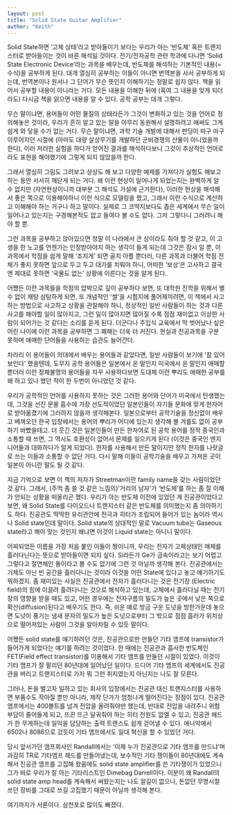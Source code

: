 ```yaml
---
layout: post
title: "Solid State Guitar Amplifier"
author: "Keith"
---
```


Solid State하면 ‘고체 상태’라고 받아들이기 보다는 우리가 아는 ‘반도체’ 혹은 트랜지스터로 받아들이는 것이 바른 해석일 것이다. 전기/전자공학 관련 학과에 다니면 ‘Solid State Electronic Device’라는 과목을 배우는데, 반도체를 해석하는 기본적인 내용(=수식)을 공부하게 된다. 대개 열심히 공부하는 이들이 아니면 번역본을 사서 공부하게 되는데, 번역본이나 원서나 그 단어가 무슨 뜻인지 이해하기는 정말로 쉽지 않다. 책을 읽어서 공부할 내용이 아니라는 거다. 모든 내용을 이해한 뒤에 (혹여 그 내용을 잊게 되더라도) 다시금 책을 읽으면 내용을 알 수 있다. 공학 공부는 대개 그렇다.


무슨 말이냐면, 용어들이 어떤 물질의 상태라든가 그것이 변화하고 있는 것을 언어로 정의해놓은 것이라, 우리가 흔히 알고 있는 말을 아무리 동원해서 설명하려고 애써도 그게 쉽게 와 닿을 수가 없는 거다. 무슨 말이냐면, 과학 기술 개발에 대해서 펀딩이 마구 마구 이루어지던 시절에 (아마도 대량 살상무기를 개발하던 군비경쟁의 산물이 아니었을까 한다), 이러 저러한 실험을 하다가 얻어진 결과를 해석하다보니 그것이 추상적인 언어로라도 표현을 해야했기에 그렇게 되지 않았을까 한다.


그래서 열심히 그림도 그려보고 상상도 해 보고 다양한 예제를 가져다가 실험도 해보고 하는 동안 서서히 깨닫게 되는 거다. 왜 이런 현상이 일어나게 되었는지는 완벽하게 알 수 없지만 (자연현상이니까 대부분 그 해석도 가설에 근거한다), 이러한 현상을 해석해서 좋은 쪽으로 이용해야하니 이런 식으로 모델링을 했고, 그래서 이런 수식으로 계산하고 이해해야 하는 거구나 하고 말이다. 실제로 그 코딱지보다도 좁은 세계에서 무슨 일이 일어나고 있는지는 구경해본적도 없고 들여다 볼 수도 없다. 그저 그렇다니 그러려니 해야 할 뿐. 


그런 과목을 공부하고 앉아있으면 정말 이 나라에서 큰 상이라도 줘야 할 것 같고, 이 고생을 한 노고를 언젠가는 인정받아야지 하는 생각이 들게 되는데 그것은 잠시 일 뿐, 이 과목에서 학점을 쉽게 말해 ‘조지게’ 되면 골치 아플 뿐더러, 다른 과목과 더불어 학점 전체가 좋지 못하면 앞으로 두고 두고 대가를 치뤄야 하니, 어떠한 ‘보상’은 고사하고 결국엔 제대로 못하면 ‘국물도 없는’ 상황에 이른다는 것을 알게 된다.


어쨌든 이런 과목들을 학점의 압박으로 깊이 공부하다 보면, 또 대학원 진학을 위해서 별 수 없이 재탕 삼탕하게 되면, 또 개념적인 '썰'을 시험지에 풀어제끼려면, 이 책에서 사고하는 방법으로 사고하고 상황을 관찰해야 하니, 정상적인 일반 사람들이 하는 것과 다른 사고를 해야할 일이 많아지고, 그런 일이 많아지면 많아질 수록 점점 재미없고 이상한 사람이 되어가는 것 같다는 소리를 듣게 된다. 더군다나 주입식 교육에서 막 벗어났나 싶은 어린 나이에 이런 과목을 공부하면 그 폐해는 더욱 더 커진다. 현실과 전공과목을 구분 못하며 애매한 단어들을 사용하는 습관도 늘어간다. 


차라리 이 용어들이 의대에서 배우는 용어들과 같았다면, 일반 사람들이 보기에 '참 있어보인다' 했을텐데, 도무지 공학 용어들은 일본에서 온 말인지 미국에서 온 말인지 애매할 뿐더러 이런 정체불명의 용어들을 자꾸 사용하다보면 도대체 이런 뿌리도 애매한 공부를 왜 하고 있나 했던 적이 한 두번이 아니었던 것 같다. 


우리가 공학적인 언어를 사용하지 못하는 것은 그러한 용어와 단어가 미국에서 탄생했는데, 그것을 선진 문물 흡수에 가장 선도적이었던 일본인들이 자기들 문화에 맞게 한자어로 받아옮겼기에 그러하지 않을까 생각해본다. 일본으로부터 공학기술을 정신없이 배우고 베껴오던 한국 입장에서는 용어의 뿌리가 어디에 있는지 생각해 볼 겨를도 없이 공부하기 바빴을테고. 더 웃긴 것은 일본인들이 만든 한자어로 된 공학 용어를 정작 중국인과 소통할 때 쓰면, 그 역시도 호환성이 없어서 문제를 일으키게 된다 (이것은 중국인 엔지니어들과 대화하다가 알게 되었다). 한자를 사용해서 만든 말이지만 정작 한자를 나랏글로 쓰는 이들과 소통할 수 없단 거다. 다시 말해 이들이 공학기술을 배우고 가져온 곳이 일본이 아니란 말도 될 것 같다. 


지금 기억으로 보면 이 책의 저자가 Streetman이란 family name을 갖는 사람이었던 것 같다. 그래서, (주먹 좀 쓸 것 같은 느낌의)'거리의 남자'가 ‘반도체’를 하는 좀 잘 이해가 안되는 상황을 떠올리곤 했다. 우리가 아는 반도체 이전에 있었던 게 진공관이었다고 보면, 왜 Solid State를 다이오드나 트랜지스터 같은 반도체를 의미했는지 좀 의아하기도 하다. 진공관도 딱딱한 유리관안에 전극과 히터가 조립되어 들어가 있는 놈이라 역시나 Solid state인데 말이다. Solid state의 상대적인 말로 Vacuum tube는 Gaseous state라고 해야 맞는 것인지 왜냐면 이것이 Liquid state는 아니니 말이다. 


어찌되었든 이름을 가장 처음 붙인 이들이 짱이니까, 우리는 전자가 고체상태인 매체를 흘러다닌다는 뜻으로 받아들이면 되지 싶다. Si라든가 Ge가 금속이라고는 보기 어렵고 그렇다고 절연체인 돌이라고 볼 수도 없기에 그런 것 아닐까 생각해 본다. 진공관에서는 기체도 아닌 빈 공간을 흘러다니는 것이라 이것을 어떤 State에 있다고 놓고 얘기하기도 뭐하겠지. 좀 재미있는 사실은 진공관에서 전자가 흘러다니는 것은 전기장 (Electric field)의 힘에 이끌려 흘려다니는 것으로 해석하고 있는데, 고체에서 흘러다닐 때는 전기장의 영향을 받을 때도 있고, 어떤 경우에는 전자구름의 밀도가 높은 곳에서 낮은 쪽으로 확산(diffusion)된다고 배우기도 한다. 즉, 쉬운 예로 방금 구운 도넛을 방한가운데 놓으면 도넛이 풍기는 냄새 분자의 밀도가 높은 도넛으로부터 그 밖으로 점점 흘러가 위치상으로 떨어져있는 사람이 그것을 알아차릴 수 있듯 말이다. 


어쨌든 solid state를 얘기하려던 것은, 진공관으로만 만들던 기타 앰프에 transistor가 들어가게 되었다는 얘기를 하려는 것이었다. 한 때에는 진공관과 흡사한 반도체인 FET(Field effect transistor)를 이용해서 기타 앰프를 만들던 시절이 있었다. 이것이 기타 앰프가 잘 팔리던 80년대에 일어났던 일이다. 드디어 기타 앰프의 세계에서도 진공관을 버리고 트랜지스터로 가자 뭐 그런 취지였는지 아닌지는 나도 잘 모른다.


그러나, 돈을 벌고자 일하고 있는 회사의 입장에서는 진공관 대신 트랜지스터를 사용하면 부품수도 작아질 뿐만 아니라, 제작 단가가 엄청나게 떨어진다는 장점이 있다. 진공관 앰프에서는 400볼트를 넘겨 전압을 올려줘야만 했는데, 반대로 전압을 내려주니 위험부담이 줄어들게 되고, 뜨끈 뜨근 달궈줘야 하는 히터 전원도 없엘 수 있고, 진공관 헤드가 한 무게하는데 일익을 담당하는 출력 트랜스도 쉽게 걷어낼 수 있다. 애니악에서 6502나 8086으로 갔듯이 기타 앰프에서도 일대 혁신을 할 수 있었던 거다.


당시 앞서가던 앰프회사인 Randall에서는 ‘이제 누가 진공관으로 기타 앰프를 만드냐’며 과감히 TR로 기타앰프 헤드를 만들어냈는데, 보수적인 기타 쟁이들이 80년대에도 계속해서 진공관 앰프를 고집해 왔음에도 solid state amplifier를 쓴 기타쟁이가 있었으니 그가 바로 우리가 잘 아는 기타리스트인 Dimebag Darrell이다. 이분이 왜 Randall의 solid state amp head를 계속해서 써왔는지는 나도 알길이 없으나, 돈없던 무명시절 쓰던 장비를 그대로 쓰길 고집했기 때문이 아닐까 생각해 본다.


여기까지가 서론이다. 삼천포로 많이도 빠졌다.



